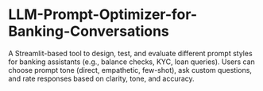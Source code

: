 # LLM-Prompt-Optimizer-for-Banking-Conversations
A Streamlit-based tool to design, test, and evaluate different prompt styles for banking  assistants (e.g., balance checks, KYC, loan queries). Users can choose prompt tone (direct, empathetic, few-shot), ask custom questions, and rate responses based on clarity, tone, and accuracy.
